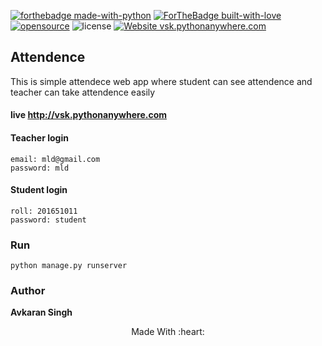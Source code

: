 [![forthebadge made-with-python](http://ForTheBadge.com/images/badges/made-with-python.svg)](https://www.python.org/)
[![ForTheBadge built-with-love](http://ForTheBadge.com/images/badges/built-with-love.svg)](https://GitHub.com/avsingh999/)
[![opensource](https://badges.frapsoft.com/os/v2/open-source.svg?v=103)](https://github.com/JbossOutreach/certificate-generator-front) 
![license](https://img.shields.io/apm/l/vim-mode.svg?style=popout)
[![Website vsk.pythonanywhere.com](https://img.shields.io/website-up-down-green-red/http/vsk.pythonanywhere.com.svg)](http://vsk.pythonanywhere.com/)
 
## Attendence

This is simple attendece web app where student can see attendence and teacher can take attendence easily

#### **live http://vsk.pythonanywhere.com**
 
  #### Teacher login
 ```
 email: mld@gmail.com
 password: mld
 ```
 #### Student login
 ```
 roll: 201651011
 password: student
 ```
 
 ### Run
 ```
 python manage.py runserver
 ```
 
 ### Author
 
 **Avkaran Singh**
 
 <p align="center">Made With :heart:</p>

